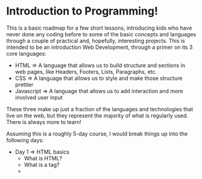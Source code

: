 # Introduction to Programming!

This is a basic roadmap for a few short lessons, introducing kids who have never done any coding before to some of the basic concepts and languages through a couple of practical and, hopefully, interesting projects. This is intended to be an introduction Web Development, through a primer on its 3 core languages:

* HTML => A language that allows us to build structure and sections in web pages, like Headers, Footers, Lists, Paragraphs, etc.
* CSS => A language that allows us to style and make those structure prettier
* Javascript => A language that allows us to add interaction and more involved user input

These three make up just a fraction of the languages and technologies that live on the web, but they
represent the majority of what is regularly used. There is always more to learn!

Assuming this is a roughly 5-day course, I would break things up into the following days:

* Day 1 => HTML basics
  * What is HTML?
  * What is a tag?
  * 
